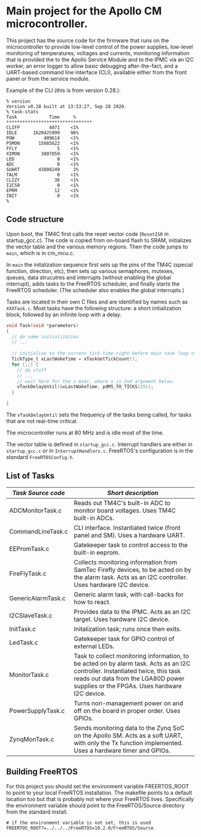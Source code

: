 # Main project for the Apollo CM microcontroller.


This project has the source code for the firmware that runs on the microcontroller to provide low-level control of the power supplies, low-level monitoring of temperatures, voltages and currents, monitoring information that is provided the to the Apollo Service Module and to the IPMC via an I2C worker, an error logger to allow basic debugging after-the-fact, and a  UART-based command line interface (CLI), available either from the front panel or from the service module.

Example of the CLI (this is from version 0.28.):

```
% version
Version v0.28 built at 13:53:27, Sep 28 2020.
% task-stats
Task            Time     %
********************************
CLIFP           4071    <1%
IDLE      1620425999    96%
POW           409614    <1%
PSMON       15085622    <1%
FFLY               5    <1%
XIMON        3807859    <1%
LED                0    <1%
ADC                0    <1%
SUART       43800249     2%
TALM               0    <1%
CLIZY             36    <1%
I2CS0              0    <1%
EPRM              12    <1%
INIT               0    <1%
% 
```

## Code structure
Upon boot, the TM4C first calls the reset vector code (`ResetISR` in startup_gcc.c). The code is copied from on-board flash to SRAM, initializes the vector table and the various memory regions. Then the code jumps to `main`, which is in cm_mcu.c. 

In `main` the initalization sequence first sets up the pins of the TM4C (special function, direction, etc), then sets up various semaphores, mutexes, queues, data strucutres and interrupts (without enabling the global interrupt), adds tasks to the FreeRTOS scheduler, and finally starts the FreeRTOS scheduler. (The scheduler also enables the global interrupts.)

Tasks are located in their own C files and are identified by names such as `XXXTask.c`. Most tasks have the following structure: a short initialization block, followed by an infinite loop with a delay. 


``` c
void Task(void *parameters)
{
  // do some initialization
  // ... 
  
  // initialize to the current tick time right before main task loop starts
  TickType_t xLastWakeTime = xTaskGetTickCount();
  for (;;) {
    // do stuff
    // ...
    // wait here for the x msec, where x is 2nd argument below.
    vTaskDelayUntil(&xLastWakeTime, pdMS_TO_TICKS(25));    
  }

}


```

The `vTaskDelayUntil` sets the frequency of the tasks being called, for tasks that are not real-time critical. 

The microcontroller runs at 80 MHz and is idle most of the time. 

The vector table is defined in `startup_gcc.c`. Interrupt handlers are either in `startup_gcc.c` or in `InterruptHandlers.c`.  FreeRTOS's configuration is in the standard   `FreeRTOSConfig.h`.


## List of Tasks
| *Task Source code* | *Short description* | 
| --- | --- | 
| ADCMonitorTask.c | Reads out TM4C's built-in ADC to monitor board voltages. Uses TM4C built-in ADCs. |
| CommandLineTask.c | CLI interface. Instantiated twice (front panel and SM). Uses a hardware UART. |
| EEPromTask.c | Gatekeeper task to control access to the built-in eeprom. | 
| FireFlyTask.c | Collects monitoring information from SamTec Firefly devices, to be acted on by the alarm task. Acts as an I2C controller. Uses hardware I2C device. | 
| GenericAlarmTask.c | Generic alarm task, with call-backs for how to react. |
| I2CSlaveTask.c | Provides data to the IPMC. Acts as an I2C target. Uses hardware I2C device.| 
| InitTask.c | Initalization task; runs once then exits. |
| LedTask.c  | Gatekeeper task for GPIO control of external LEDs. |
| MonitorTask.c | Task to collect monitoring information, to be acted on by alarm task. Acts as an I2C controller. Instantiated twice, this task reads out data from the LGA80D power supplies or the FPGAs. Uses hardware I2C device. | 
| PowerSupplyTask.c | Turns non-management power on and off on the board in proper order. Uses GPIOs. |
| ZynqMonTask.c | Sends monitoring data to the Zynq SoC on the Apollo SM. Acts as a soft UART, with only the Tx function implemented. Uses a hardware timer and GPIOs.|  

## Building FreeRTOS

For this project you should set the environment variable FREERTOS_ROOT to point to your local FreeRTOS installation. The makefile points to a default location too but that is probably not where your FreeRTOS lives. Specifically the environment variable should point to the FreeRTOS/Source directory from the standard install.

```make
# if the environment variable is not set, this is used
FREERTOS_ROOT?=../../../FreeRTOSv10.2.0/FreeRTOS/Source
```
